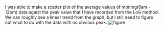 I was able to make a scatter plot of the average values of moning(6am - 12pm) data agaist the peak value that I have recorded from the LoG method. We can roughly see a linear trend from the graph, but I still need to figure out what to do with the data with no obvious peak. 
![figure](https://github.com/hmc-cs-ctan/CREU-blog/blob/master/assets/morning_ave_peak.png)